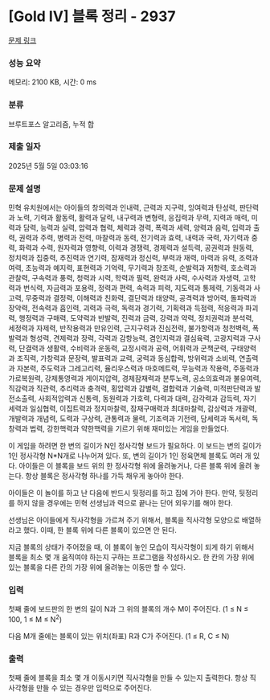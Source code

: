 # [Gold IV] 블록 정리 - 2937 

[문제 링크](https://www.acmicpc.net/problem/2937) 

### 성능 요약

메모리: 2100 KB, 시간: 0 ms

### 분류

브루트포스 알고리즘, 누적 합

### 제출 일자

2025년 5월 5일 03:03:16

### 문제 설명

<p>민혁 유치원에서는 아이들의 창의력과 인내력, 근력과 지구력, 잉여력과 탄성력, 판단력과 노력, 기력과 활동력, 활력과 달력, 내구력과 변형력, 응집력과 무력, 지력과 매력, 미력과 담력, 능력과 실력, 압력과 협력, 체력과 경력, 폭력과 세력, 양력과 음력, 입력과 출력, 권력과 주력, 병력과 전력, 마찰력과 동력, 전기력과 효력, 내력과 국력, 자기력과 중력, 화력과 수력, 원자력과 영향력, 이력과 경쟁력, 경제력과 설득력, 공권력과 원동력, 정치력과 집중력, 추진력과 연기력, 잠재력과 정신력, 부력과 재력, 마력과 유력, 조력과 여력, 초능력과 예지력, 표현력과 기억력, 무기력과 창조력, 순발력과 저항력, 호소력과 관찰력, 구속력과 풍력, 청력과 시력, 학력과 필력, 완력과 사력, 수사력과 자생력, 고학력과 번식력, 자금력과 포용력, 정력과 편력, 속력과 피력, 지도력과 통제력, 기동력과 사고력, 무중력과 결정력, 이해력과 친화력, 결단력과 태양력, 공격력과 방어력, 돌파력과 장악력, 전속력과 흡인력, 괴력과 극력, 독력과 경기력, 기획력과 득점력, 적응력과 파괴력, 행정력과 구매력, 도약력과 반발력, 진력과 금력, 강력과 약력, 정치권력과 분석력, 세정력과 자제력, 반작용력과 만유인력, 근지구력과 진심전력, 불가항력과 청천벽력, 폭발력과 형성력, 견제력과 장력, 각력과 감항능력, 겸인지력과 결심육력, 고광지력과 구사력, 단결력과 생활력, 수비력과 운동력, 교정시력과 공력, 어휘력과 군책군력, 구태양력과 조직력, 가창력과 문장력, 발표력과 교력, 궁력과 동심합력, 방위력과 소비력, 연출력과 자본력, 주도력과 그레고리력, 율리우스력과 마호메트력, 무능력과 작용력, 주동력과 가로복원력, 강제통영력과 게이지압력, 경제잠재력과 분투노력, 공소의효력과 불유여력, 직감력과 직관력, 추리력과 충격력, 횡압력과 감별력, 결합력과 기술력, 미적판단력과 발전소출력, 사회적압력과 신통력, 동원력과 가호력, 다력과 대력, 감각력과 감득력, 자기세력과 일심협력, 이집트력과 정지마찰력, 잠재구매력과 최대마찰력, 감상력과 개괄력, 개발력과 개념력, 도력과 구상력, 관통력과 물력, 기조력과 기전력, 담세력과 독서력, 독창력과 법력, 강한핵력과 약한핵력을 기르기 위해 재미있는 게임을 만들었다.</p>

<p>이 게임을 하려면 한 변의 길이가 N인 정사각형 보드가 필요하다. 이 보드는 변의 길이가 1인 정사각형 N*N개로 나누어져 있다. 또, 변의 길이가 1인 정육면체 블록도 여러 개 있다. 아이들은 이 블록을 보드 위의 한 정사각형 위에 올려놓거나, 다른 블록 위에 올려 놓는다. 항상 블록은 정사각형 하나를 가득 채우게 놓아야 한다.</p>

<p>아이들은 이 놀이를 하고 난 다음에 반드시 뒷정리를 하고 집에 가야 한다. 만약, 뒷정리를 하지 않을 경우에는 민혁 선생님과 력으로 끝나는 단어 외우기를 해야 한다.</p>

<p>선생님은 아이들에게 직사각형을 가르쳐 주기 위해서, 블록을 직사각형 모양으로 배열하라고 했다. 이때, 한 블록 위에 다른 블록이 있으면 안 된다.</p>

<p>지금 블록의 상태가 주어졌을 때, 이 블록이 놓인 모습이 직사각형이 되게 하기 위해서 블록을 최소 몇 개 움직여야 하는지 구하는 프로그램을 작성하시오. 한 칸의 가장 위에 있는 블록을 다른 칸의 가장 위에 올려놓는 이동만 할 수 있다.</p>

### 입력 

 <p>첫째 줄에 보드판의 한 변의 길이 N과 그 위의 블록의 개수 M이 주어진다. (1 ≤ N ≤ 100, 1 ≤ M ≤ N<sup>2</sup>)</p>

<p>다음 M개 줄에는 블록이 있는 위치(좌표) R과 C가 주어진다. (1 ≤ R, C ≤ N)</p>

### 출력 

 <p>첫째 줄에 블록을 최소 몇 개 이동시키면 직사각형을 만들 수 있는지 출력한다. 항상 직사각형을 만들 수 있는 경우만 입력으로 주어진다.</p>

